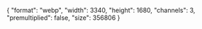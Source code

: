 {
  "format": "webp",
  "width": 3340,
  "height": 1680,
  "channels": 3,
  "premultiplied": false,
  "size": 356806
}